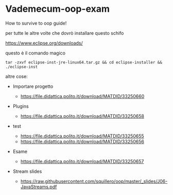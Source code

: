 # Vademecum-oop-exam

How to survive to oop guide!

per tutte le altre volte che dovrò installare questo schifo

https://www.eclipse.org/downloads/

questo è il comando magico

```
tar -zxvf eclipse-inst-jre-linux64.tar.gz && cd eclipse-installer && ./eclipse-inst
```

altre cose:

- Importare progetto
  - https://file.didattica.polito.it/download/MATDID/33250660

- Plugins
  - https://file.didattica.polito.it/download/MATDID/33250658

- test
  - https://file.didattica.polito.it/download/MATDID/33250655
  - https://file.didattica.polito.it/download/MATDID/33250656

- Esame
  - https://file.didattica.polito.it/download/MATDID/33250657

- Stream slides
  - https://raw.githubusercontent.com/squillero/oop/master/_slides/J06-JavaStreams.pdf
